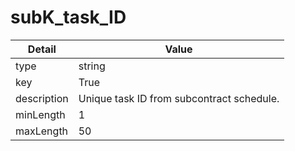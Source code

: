 # subK_task_ID
| Detail | Value |
| ------ | ----- |
| type | string |
| key | True |
| description | Unique task ID from subcontract schedule. |
| minLength | 1 |
| maxLength | 50 |

